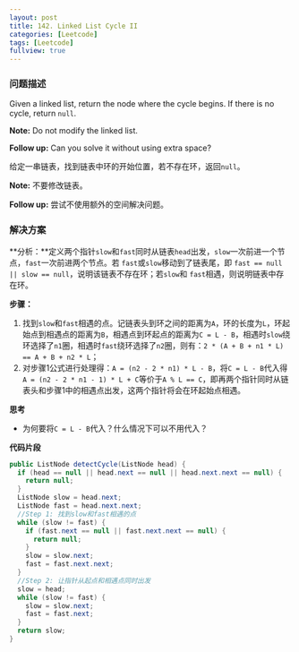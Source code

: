 ```yaml
---
layout: post
title: 142. Linked List Cycle II
categories: [Leetcode]
tags: [Leetcode]
fullview: true
---
```


### 问题描述 ###
Given a linked list, return the node where the cycle begins. If there is no cycle, return `null`.

**Note:** Do not modify the linked list.

**Follow up:** Can you solve it without using extra space?

给定一串链表，找到链表中环的开始位置，若不存在环，返回`null`。

**Note:** 不要修改链表。

**Follow up:** 尝试不使用额外的空间解决问题。

### 解决方案 ###

**分析：**定义两个指针`slow`和`fast`同时从链表`head`出发，`slow`一次前进一个节点，`fast`一次前进两个节点。若 `fast`或`slow`移动到了链表尾，即 `fast == null || slow == null`，说明该链表不存在环；若`slow`和 `fast`相遇，则说明链表中存在环。

**步骤：**

1. 找到`slow`和`fast`相遇的点。记链表头到环之间的距离为`A`，环的长度为`L`，环起始点到相遇点的距离为`B`，相遇点到环起点的距离为`C = L - B`，相遇时`slow`绕环选择了`n1`圈，相遇时`fast`绕环选择了`n2`圈，则有：`2 * (A + B + n1 * L) == A + B + n2 * L`；
2. 对步骤1公式进行处理得：`A = (n2 - 2 * n1) * L - B`，将`C = L - B`代入得`A = (n2 - 2 * n1 - 1) * L + C`等价于`A % L == C`，即再两个指针同时从链表头和步骤1中的相遇点出发，这两个指针将会在环起始点相遇。

**思考**

- 为何要将`C = L - B`代入？什么情况下可以不用代入？

**代码片段**

```java
public ListNode detectCycle(ListNode head) {
  if (head == null || head.next == null || head.next.next == null) {
    return null;
  }
  ListNode slow = head.next;
  ListNode fast = head.next.next;
  //Step 1: 找到slow和fast相遇的点
  while (slow != fast) {
    if (fast.next == null || fast.next.next == null) {
      return null;
    }
    slow = slow.next;
    fast = fast.next.next;
  }
  //Step 2: 让指针从起点和相遇点同时出发
  slow = head;
  while (slow != fast) {
    slow = slow.next;
    fast = fast.next;
  }
  return slow;
}
```


